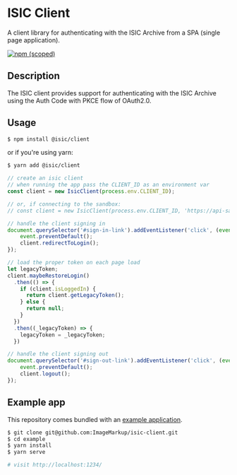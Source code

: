 # ISIC Client

A client library for authenticating with the ISIC Archive from a SPA (single page application).

[![npm (scoped)](https://img.shields.io/npm/v/@isic/client)](https://www.npmjs.com/package/@isic/client)


## Description

The ISIC client provides support for authenticating with the ISIC Archive using the Auth Code with PKCE flow of OAuth2.0.

## Usage

```bash
$ npm install @isic/client

```

or if you're using yarn:
```bash
$ yarn add @isic/client
```

```js
// create an isic client
// when running the app pass the CLIENT_ID as an environment var
const client = new IsicClient(process.env.CLIENT_ID);

// or, if connecting to the sandbox:
// const client = new IsicClient(process.env.CLIENT_ID, 'https://api-sandbox.isic-archive.com');
```

```js
// handle the client signing in
document.querySelector('#sign-in-link').addEventListener('click', (event) => {
    event.preventDefault();
    client.redirectToLogin();
});
```

```js
// load the proper token on each page load
let legacyToken;
client.maybeRestoreLogin()
  .then(() => {
    if (client.isLoggedIn) {
      return client.getLegacyToken();
    } else {
      return null;
    }
  })
  .then((_legacyToken) => {
    legacyToken = _legacyToken;
  })
```

```js
// handle the client signing out
document.querySelector('#sign-out-link').addEventListener('click', (event) => {
    event.preventDefault();
    client.logout();
});
```

## Example app

This repository comes bundled with an [example application](example/index.html). 

```bash
$ git clone git@github.com:ImageMarkup/isic-client.git
$ cd example
$ yarn install
$ yarn serve

# visit http://localhost:1234/
```


